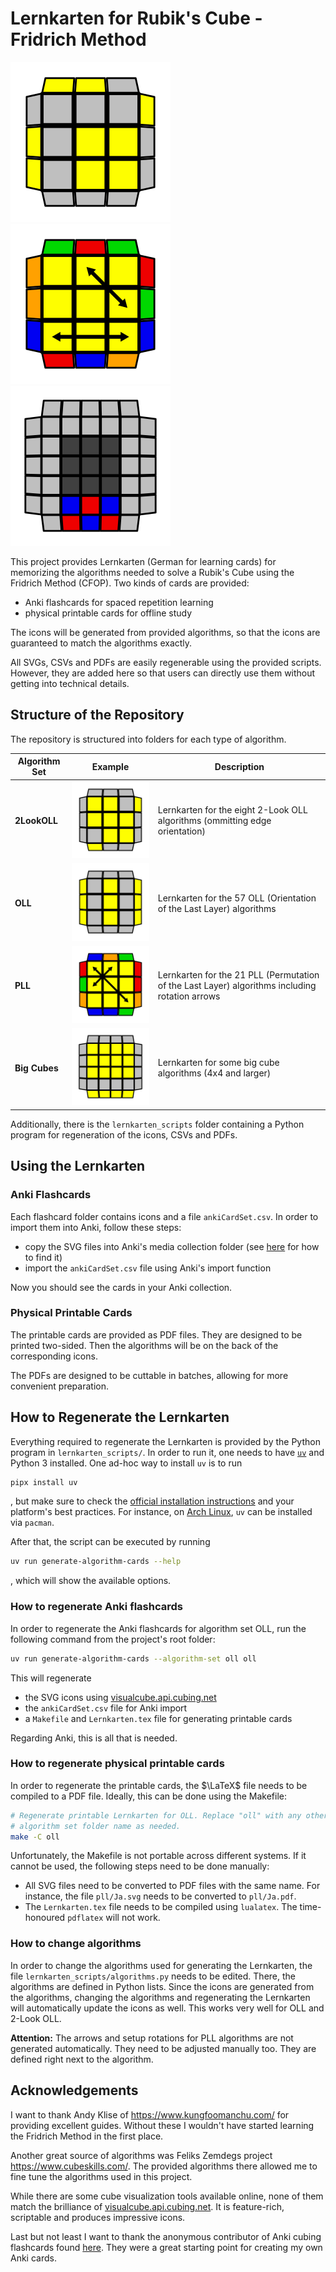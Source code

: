 # Lernkarten for Rubik's Cube - Fridrich Method

![Example OLL](<./oll/S1 - 5.svg>)
![Example PLL](<./pll-with-arrows/Ra.svg>)
![Example PLL](<./big-cubes/5x5x5 Parity.svg>)

This project provides Lernkarten (German for learning cards) for memorizing the algorithms
needed to solve a Rubik's Cube using the Fridrich Method (CFOP). Two kinds of
cards are provided:

* Anki flashcards for spaced repetition learning
* physical printable cards for offline study

The icons will be generated from provided algorithms, so that the icons are
guaranteed to match the algorithms exactly.

All SVGs, CSVs and PDFs are easily regenerable using the provided scripts.
However, they are added here so that users can directly use them without
getting into technical details.

## Structure of the Repository

The repository is structured into folders for each type of algorithm.

| Algorithm Set | Example |Description |
|---------------|---------|-------------|
| **2LookOLL** | ![2LookOLL](<./2LookOLL/2LOLL 5.svg>) | Lernkarten for the eight 2-Look OLL algorithms (ommitting edge orientation) |
| **OLL** | ![OLL](<./oll/I3 - 55.svg>) | Lernkarten for the 57 OLL (Orientation of the Last Layer) algorithms |
| **PLL** | ![PLL](<./pll-with-arrows/Y.svg>) | Lernkarten for the 21 PLL (Permutation of the Last Layer) algorithms including rotation arrows |
| **Big Cubes** | ![Big Cubes](<./big-cubes/4x4x4 OLL Parity.svg>) | Lernkarten for some big cube algorithms (4x4 and larger) |

Additionally, there is the `lernkarten_scripts` folder containing a Python
program for regeneration of the icons, CSVs and PDFs.

## Using the Lernkarten

### Anki Flashcards

Each flashcard folder contains icons and a file `ankiCardSet.csv`. In order to import them
into Anki, follow these steps:

* copy the SVG files into Anki's media collection folder (see
  [here](https://superuser.com/q/963526/913769) for how to find it)
* import the `ankiCardSet.csv` file using Anki's import function

Now you should see the cards in your Anki collection.

### Physical Printable Cards

The printable cards are provided as PDF files. They are designed to be printed
two-sided. Then the algorithms will be on the back of the corresponding icons.

The PDFs are designed to be cuttable in batches, allowing for more convenient
preparation.

## How to Regenerate the Lernkarten

Everything required to regenerate the Lernkarten is provided by the Python
program in `lernkarten_scripts/`. In order to run it, one needs to have [`uv`](https://docs.astral.sh/uv/) and Python 3 installed.
One ad-hoc way to install `uv` is to run

```bash
pipx install uv
```

, but make sure to check the [official installation
instructions](https://docs.astral.sh/uv/getting-started/installation/) and your
platform's best practices. For instance, on [Arch
Linux](https://archlinux.org/), `uv` can be installed via `pacman`.


After that, the script can be executed by running

```bash
uv run generate-algorithm-cards --help
```

, which will show the available options.

### How to regenerate Anki flashcards

In order to regenerate the Anki flashcards for algorithm set OLL, run the following command from the project's root folder:

```bash
uv run generate-algorithm-cards --algorithm-set oll oll
```

This will regenerate

* the SVG icons using
  [visualcube.api.cubing.net](https://visualcube.api.cubing.net)
* the `ankiCardSet.csv` file for Anki import
* a `Makefile` and `Lernkarten.tex` file for generating printable cards

Regarding Anki, this is all that is needed.

### How to regenerate physical printable cards

In order to regenerate the printable cards, the $\LaTeX$ file needs to be compiled to a PDF file. Ideally, this can be done using the Makefile:

```bash
# Regenerate printable Lernkarten for OLL. Replace "oll" with any other
# algorithm set folder name as needed.
make -C oll
```

Unfortunately, the Makefile is not portable across different systems. If it
cannot be used, the following steps need to be done manually:

* All SVG files need to be converted to PDF files with the same name. For
  instance, the file `pll/Ja.svg` needs to be converted to `pll/Ja.pdf`.
* The `Lernkarten.tex` file needs to be compiled using `lualatex`. The
  time-honoured `pdflatex` will not work.


### How to change algorithms

In order to change the algorithms used for generating the Lernkarten, the
file `lernkarten_scripts/algorithms.py` needs to be edited. There, the
algorithms are defined in Python lists. Since the icons are generated from the
algorithms, changing the algorithms and regenerating the Lernkarten will
automatically update the icons as well. This works very well for OLL and
2-Look OLL.

**Attention:** The arrows and setup rotations for PLL algorithms are not
generated automatically. They need to be adjusted manually too. They are
defined right next to the algorithm.


## Acknowledgements

I want to thank Andy Klise of https://www.kungfoomanchu.com/ for providing
excellent guides. Without these I wouldn't have started learning the
Fridrich Method in the first place.

Another great source of algorithms was Feliks Zemdegs project
https://www.cubeskills.com/. The provided algorithms there allowed me to fine
tune the algorithms used in this project.

While there are some cube visualization tools available online, none of them
match the brilliance of
[visualcube.api.cubing.net](https://visualcube.api.cubing.net). It is
feature-rich, scriptable and produces impressive icons.

Last but not least I want to thank the anonymous contributor of Anki cubing
flashcards found [here](https://ankiweb.net/shared/by-author/916788332).
They were a great starting point for creating my own Anki cards.
